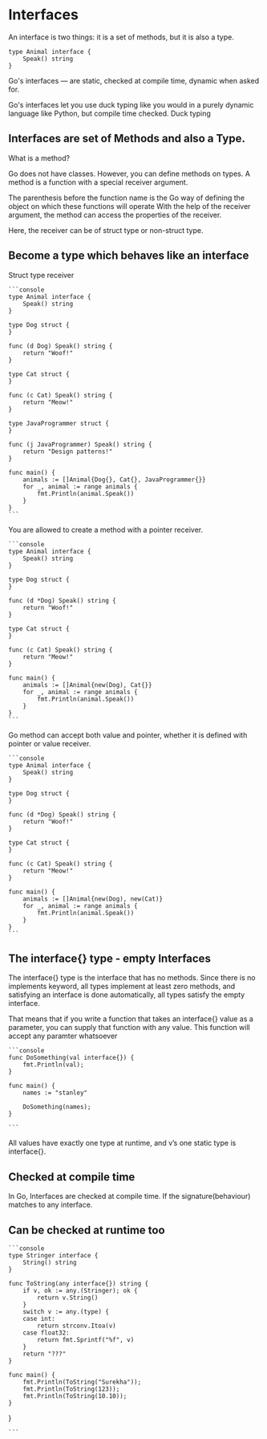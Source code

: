 # Interfaces

An interface is two things: it is a set of methods, but it is also a type. 

```console
type Animal interface {
    Speak() string
}
```

Go's interfaces — are static, checked at compile time, dynamic when asked for.

Go's interfaces let you use duck typing like you would in a purely dynamic language like Python, but compile time checked.
Duck typing 


## Interfaces are set of Methods and also a Type.
What is a method?

Go does not have classes. However, you can define methods on types.
A method is a function with a special receiver argument.

The parenthesis before the function name is the Go way of defining the object on which these functions will operate
With the help of the receiver argument, the method can access the properties of the receiver. 

Here, the receiver can be of struct type or non-struct type.

## Become a type which behaves like an interface
Struct type receiver

    ```console
    type Animal interface {
        Speak() string
    }

    type Dog struct {
    }

    func (d Dog) Speak() string {
        return "Woof!"
    }

    type Cat struct {
    }

    func (c Cat) Speak() string {
        return "Meow!"
    }

    type JavaProgrammer struct {
    }

    func (j JavaProgrammer) Speak() string {
        return "Design patterns!"
    }

    func main() {
        animals := []Animal{Dog{}, Cat{}, JavaProgrammer{}}
        for _, animal := range animals {
            fmt.Println(animal.Speak())
        }
    }
    ```

You are allowed to create a method with a pointer receiver.

    ```console
    type Animal interface {
        Speak() string
    }

    type Dog struct {
    }

    func (d *Dog) Speak() string {
        return "Woof!"
    }

    type Cat struct {
    }

    func (c Cat) Speak() string {
        return "Meow!"
    }

    func main() {
        animals := []Animal{new(Dog), Cat{}}
        for _, animal := range animals {
            fmt.Println(animal.Speak())
        }
    }
    ```


Go method can accept both value and pointer, whether it is defined with pointer or value receiver.

    ```console
    type Animal interface {
        Speak() string
    }

    type Dog struct {
    }

    func (d *Dog) Speak() string {
        return "Woof!"
    }

    type Cat struct {
    }

    func (c Cat) Speak() string {
        return "Meow!"
    }

    func main() {
        animals := []Animal{new(Dog), new(Cat)}
        for _, animal := range animals {
            fmt.Println(animal.Speak())
        }
    }
    ```

## The interface{} type - empty Interfaces

The interface{} type is the interface that has no methods. Since there is no implements keyword, all types implement at least zero methods, and satisfying an interface is done automatically, all types satisfy the empty interface.

That means that if you write a function that takes an interface{} value as a parameter, you can supply that function with any value.  This function will accept any paramter whatsoever

    ```console
    func DoSomething(val interface{}) {
        fmt.Println(val);
    }

    func main() {
        names := "stanley"

        DoSomething(names);
    }

    ```

All values have exactly one type at runtime, and v’s one static type is interface{}.

## Checked at compile time

In Go, Interfaces are checked at compile time. If the signature(behaviour) matches to any interface.

## Can be checked at runtime too

    ```console
    type Stringer interface {
        String() string
    }

    func ToString(any interface{}) string {
        if v, ok := any.(Stringer); ok {
            return v.String()
        }
        switch v := any.(type) {
        case int:
            return strconv.Itoa(v)
        case float32:
            return fmt.Sprintf("%f", v)
        }
        return "???"
    }

    func main() {
        fmt.Println(ToString("Surekha"));
        fmt.Println(ToString(123));
        fmt.Println(ToString(10.10));
    }
}


    ```

